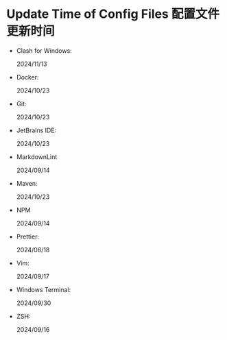 # Update Time of Config Files 配置文件更新时间

- Clash for Windows:

  2024/11/13

- Docker:

  2024/10/23

- Git:

  2024/10/23

- JetBrains IDE:

  2024/10/23

- MarkdownLint

  2024/09/14

- Maven:

  2024/10/23

- NPM

  2024/09/14

- Prettier:

  2024/06/18

- Vim:

  2024/09/17

- Windows Terminal:

  2024/09/30

- ZSH:

  2024/09/16
